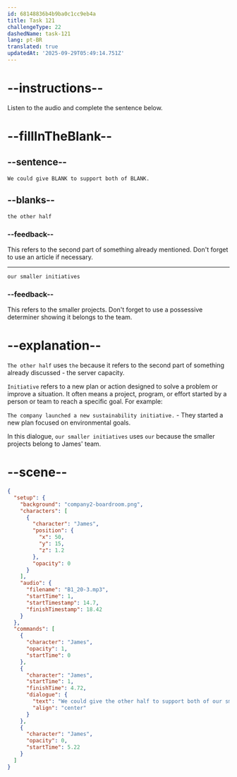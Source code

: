 ```yaml
---
id: 68148836b4b9ba0c1cc9eb4a
title: Task 121
challengeType: 22
dashedName: task-121
lang: pt-BR
translated: true
updatedAt: '2025-09-29T05:49:14.751Z'
---
```


<!-- (Audio) James: We could give the other half to support both of our smaller initiatives. -->

# --instructions--

Listen to the audio and complete the sentence below.

# --fillInTheBlank--

## --sentence--

`We could give BLANK to support both of BLANK.`

## --blanks--

`the other half`

### --feedback--

This refers to the second part of something already mentioned. Don't forget to use an article if necessary.

---

`our smaller initiatives`

### --feedback--

This refers to the smaller projects. Don't forget to use a possessive determiner showing it belongs to the team.

# --explanation--

`The other half` uses `the` because it refers to the second part of something already discussed - the server capacity.

`Initiative` refers to a new plan or action designed to solve a problem or improve a situation. It often means a project, program, or effort started by a person or team to reach a specific goal. For example:

`The company launched a new sustainability initiative.` - They started a new plan focused on environmental goals.

In this dialogue, `our smaller initiatives` uses `our` because the smaller projects belong to James' team.

# --scene--

```json
{
  "setup": {
    "background": "company2-boardroom.png",
    "characters": [
      {
        "character": "James",
        "position": {
          "x": 50,
          "y": 15,
          "z": 1.2
        },
        "opacity": 0
      }
    ],
    "audio": {
      "filename": "B1_20-3.mp3",
      "startTime": 1,
      "startTimestamp": 14.7,
      "finishTimestamp": 18.42
    }
  },
  "commands": [
    {
      "character": "James",
      "opacity": 1,
      "startTime": 0
    },
    {
      "character": "James",
      "startTime": 1,
      "finishTime": 4.72,
      "dialogue": {
        "text": "We could give the other half to support both of our smaller initiatives.",
        "align": "center"
      }
    },
    {
      "character": "James",
      "opacity": 0,
      "startTime": 5.22
    }
  ]
}
```
